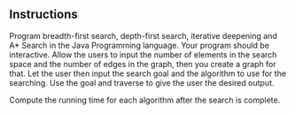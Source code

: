 ## Instructions

Program breadth-first search, depth-first search, iterative deepening and A* Search in the Java Programming language. Your program should be interactive. Allow the users to input the number of elements in the search space and the number of edges in the graph, then you create a graph for that. Let the user then input the search goal and the algorithm to use for the searching. Use the goal and traverse to give the user the desired output.

Compute the running time for each algorithm after the search is complete.